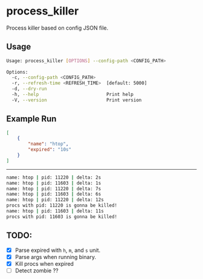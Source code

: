 # process_killer

Process killer based on config JSON file.


## Usage
```bash
Usage: process_killer [OPTIONS] --config-path <CONFIG_PATH>                              
                                                                                         
Options:                                                                                 
  -c, --config-path <CONFIG_PATH>                                                        
  -r, --refresh-time <REFRESH_TIME>  [default: 5000]                                     
  -d, --dry-run                                                                          
  -h, --help                         Print help                                          
  -V, --version                      Print version
```

## Example Run
```json
[
    {
        "name": "htop",
        "expired": "10s"
    }
]
```
----
```bash
name: htop | pid: 11220 | delta: 2s
name: htop | pid: 11603 | delta: 1s
name: htop | pid: 11220 | delta: 7s
name: htop | pid: 11603 | delta: 6s
name: htop | pid: 11220 | delta: 12s
procs with pid: 11220 is gonna be killed!
name: htop | pid: 11603 | delta: 11s
procs with pid: 11603 is gonna be killed!
```


## TODO:

- [x] Parse expired with `h`, `m`, and `s` unit.
- [x] Parse args when running binary.
- [x] Kill procs when expired
- [ ] Detect zombie ??
